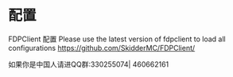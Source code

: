 # 配置
FDPClient 配置
Please use the latest version of fdpclient to load all configurations
https://github.com/SkidderMC/FDPClient/




如果你是中国人请进QQ群:330255074| 460662161


